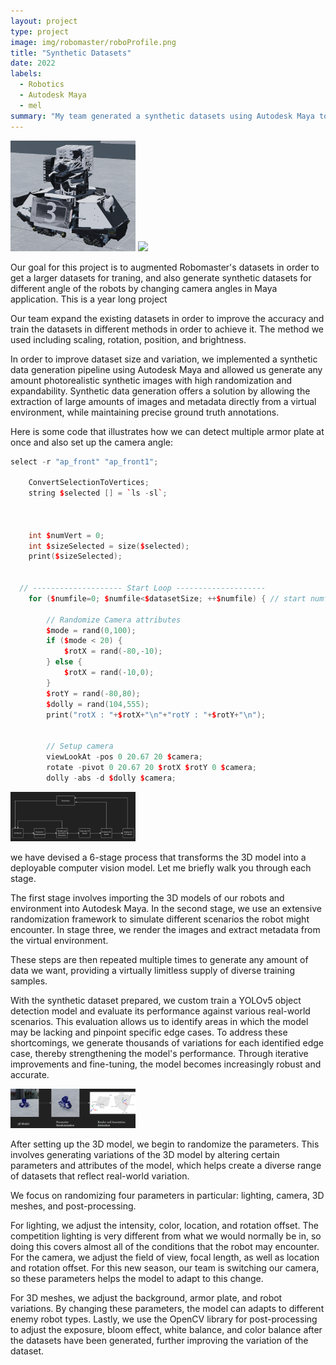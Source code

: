 ```yaml
---
layout: project
type: project
image: img/robomaster/roboProfile.png
title: "Synthetic Datasets"
date: 2022
labels:
  - Robotics
  - Autodesk Maya
  - mel
summary: "My team generated a synthetic datasets using Autodesk Maya to get in use in Purdue Robomaster competition."
---
```


<div class="text-center p-4">
  <img width="200px" src="../img/robomaster/robo.png" class="img-thumbnail" >
  <img width="200px" src="../img/robomaster/rob.jpg" class="img-thumbnail" >
</div>

Our goal for this project is to augmented Robomaster's datasets in order to get a larger datasets for traning, and also generate  synthetic datasets for different angle of the robots by changing camera angles in Maya application. This is a year long project

Our team expand the existing datasets in order to improve the accuracy and train the datasets in different methods in order to achieve it. The method we used including scaling, rotation, position, and brightness.

In order to improve dataset size and variation, we implemented a synthetic data generation pipeline using Autodesk Maya and allowed us generate any amount photorealistic synthetic images with high randomization and expandability. Synthetic data generation offers a solution by allowing the extraction of large amounts of images and metadata directly from a virtual environment, while maintaining precise ground truth annotations.

Here is some code that illustrates how we can detect multiple armor plate at once and also set up the camera angle:

```cpp
select -r "ap_front" "ap_front1";
	
	ConvertSelectionToVertices;
	string $selected [] = `ls -sl`;


	
	int $numVert = 0;
	int $sizeSelected = size($selected);
	print($sizeSelected);
  
  
  // -------------------- Start Loop --------------------
	for ($numfile=0; $numfile<$datasetSize; ++$numfile) { // start numfile
		
		// Randomize Camera attributes
		$mode = rand(0,100);
		if ($mode < 20) {
			$rotX = rand(-80,-10);
		} else {
			$rotX = rand(-10,0);
		}
		$rotY = rand(-80,80);
		$dolly = rand(104,555);
		print("rotX : "+$rotX+"\n"+"rotY : "+$rotY+"\n");
		
		
		// Setup camera
		viewLookAt -pos 0 20.67 20 $camera;
		rotate -pivot 0 20.67 20 $rotX $rotY 0 $camera;
		dolly -abs -d $dolly $camera;
```

<div class="text-center p-4">
  <img width="200px" src="../img/robomaster/flowchart.png" class="img-thumbnail" >
</div>

we have devised a 6-stage process that transforms the 3D model into a deployable computer vision model. Let me briefly walk you through each stage.

The first stage involves importing the 3D models of our robots and environment into Autodesk Maya. 
In the second stage, we use an extensive randomization framework to simulate different scenarios the robot might encounter.
In stage three, we render the images and extract metadata from the virtual environment.

These steps are then repeated multiple times to generate any amount of data we want, providing a virtually limitless supply of diverse training samples. 

With the synthetic dataset prepared, we custom train a YOLOv5 object detection model and evaluate its performance against various real-world scenarios. This evaluation allows us to identify areas in which the model may be lacking and pinpoint specific edge cases. To address these shortcomings, we generate thousands of variations for each identified edge case, thereby strengthening the model's performance. Through iterative improvements and fine-tuning, the model becomes increasingly robust and accurate.

<div class="text-center p-4">
  <img width="200px" src="../img/robomaster/flow.png" class="img-thumbnail" >
</div>

After setting up the 3D model, we begin to randomize the parameters. This involves generating variations of the 3D model by altering certain parameters and attributes of the model, which helps create a diverse range of datasets that reflect real-world variation.

We focus on randomizing four parameters in particular: lighting, camera, 3D meshes, and post-processing.

For lighting, we adjust the intensity, color, location, and rotation offset. The competition lighting is very different from what we would normally be in, so doing this covers almost all of the conditions that the robot may encounter. For the camera, we adjust the field of view, focal length, as well as location and rotation offset. For this new season, our team is switching our camera, so these parameters helps the model to adapt to this change.

For 3D meshes, we adjust the background, armor plate, and robot variations. By changing these parameters, the model can adapts to different enemy robot types. Lastly, we use the OpenCV library for post-processing to adjust the exposure, bloom effect, white balance, and color balance after the datasets have been generated, further improving the variation of the dataset.

